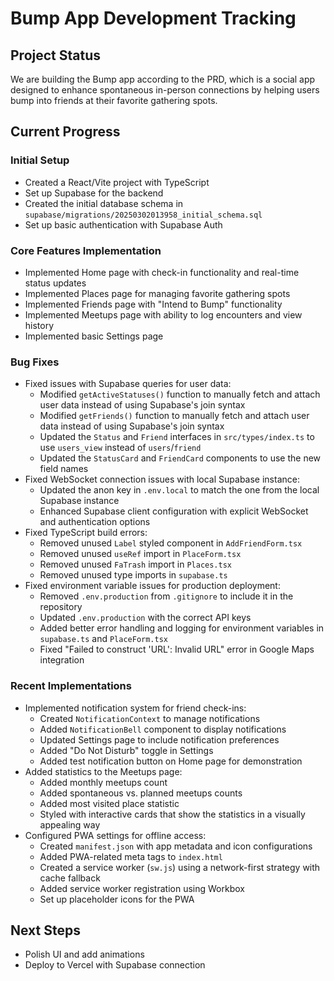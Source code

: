 # Bump App Development Tracking

## Project Status

We are building the Bump app according to the PRD, which is a social app designed to enhance spontaneous in-person connections by helping users bump into friends at their favorite gathering spots.

## Current Progress

### Initial Setup
- Created a React/Vite project with TypeScript
- Set up Supabase for the backend
- Created the initial database schema in `supabase/migrations/20250302013958_initial_schema.sql`
- Set up basic authentication with Supabase Auth

### Core Features Implementation
- Implemented Home page with check-in functionality and real-time status updates
- Implemented Places page for managing favorite gathering spots
- Implemented Friends page with "Intend to Bump" functionality
- Implemented Meetups page with ability to log encounters and view history
- Implemented basic Settings page

### Bug Fixes
- Fixed issues with Supabase queries for user data:
  - Modified `getActiveStatuses()` function to manually fetch and attach user data instead of using Supabase's join syntax
  - Modified `getFriends()` function to manually fetch and attach user data instead of using Supabase's join syntax
  - Updated the `Status` and `Friend` interfaces in `src/types/index.ts` to use `users_view` instead of `users`/`friend`
  - Updated the `StatusCard` and `FriendCard` components to use the new field names
- Fixed WebSocket connection issues with local Supabase instance:
  - Updated the anon key in `.env.local` to match the one from the local Supabase instance
  - Enhanced Supabase client configuration with explicit WebSocket and authentication options
- Fixed TypeScript build errors:
  - Removed unused `Label` styled component in `AddFriendForm.tsx`
  - Removed unused `useRef` import in `PlaceForm.tsx`
  - Removed unused `FaTrash` import in `Places.tsx`
  - Removed unused type imports in `supabase.ts`
- Fixed environment variable issues for production deployment:
  - Removed `.env.production` from `.gitignore` to include it in the repository
  - Updated `.env.production` with the correct API keys
  - Added better error handling and logging for environment variables in `supabase.ts` and `PlaceForm.tsx`
  - Fixed "Failed to construct 'URL': Invalid URL" error in Google Maps integration

### Recent Implementations
- Implemented notification system for friend check-ins:
  - Created `NotificationContext` to manage notifications
  - Added `NotificationBell` component to display notifications
  - Updated Settings page to include notification preferences
  - Added "Do Not Disturb" toggle in Settings
  - Added test notification button on Home page for demonstration
- Added statistics to the Meetups page:
  - Added monthly meetups count
  - Added spontaneous vs. planned meetups counts
  - Added most visited place statistic
  - Styled with interactive cards that show the statistics in a visually appealing way
- Configured PWA settings for offline access:
  - Created `manifest.json` with app metadata and icon configurations
  - Added PWA-related meta tags to `index.html`
  - Created a service worker (`sw.js`) using a network-first strategy with cache fallback
  - Added service worker registration using Workbox
  - Set up placeholder icons for the PWA

## Next Steps
- Polish UI and add animations
- Deploy to Vercel with Supabase connection